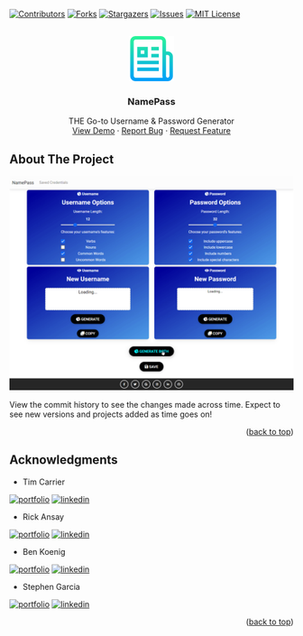 <div id="top"></div>
<!--
*** Thanks for checking out the Best-README-Template. If you have a suggestion
*** that would make this better, please fork the repo and create a pull request
*** or simply open an issue with the tag "enhancement".
*** Don't forget to give the project a star!
*** Thanks again! Now go create something AMAZING! :D
-->



<!-- PROJECT SHIELDS -->
<!--
*** I'm using markdown "reference style" links for readability.
*** Reference links are enclosed in brackets [ ] instead of parentheses ( ).
*** See the bottom of this document for the declaration of the reference variables
*** for contributors-url, forks-url, etc. This is an optional, concise syntax you may use.
*** https://www.markdownguide.org/basic-syntax/#reference-style-links
-->
[![Contributors][contributors-shield]][contributors-url]
[![Forks][forks-shield]][forks-url]
[![Stargazers][stars-shield]][stars-url]
[![Issues][issues-shield]][issues-url]
[![MIT License][license-shield]][license-url]



<!-- PROJECT LOGO -->
<br />
<div align="center">
  <a href="https://taqft.github.io/namepass/">
    <img src="assets/images/logo.png" alt="Logo" width="80" height="80">
  </a>

<h3 align="center">NamePass</h3>

  <p align="center">
    THE Go-to Username & Password Generator
    <br />
    <a href="https://taqft.github.io/namepass/">View Demo</a>
    ·
    <a href="https://github.com/taqft/namepass/issues">Report Bug</a>
    ·
    <a href="https://github.com/taqft/namepass/issues">Request Feature</a>
  </p>
</div>



<!-- ABOUT THE PROJECT -->
## About The Project

[![Product Name Screen Shot][product-screenshot]](https://taqft.github.io/namepass/)

View the commit history to see the changes made across time. Expect to see new versions and projects added as time goes on!

<p align="right">(<a href="#top">back to top</a>)</p>

<!-- ACKNOWLEDGMENTS -->
## Acknowledgments

* Tim Carrier

[![portfolio][portfolio-shield]](https://atmention.github.io/code_portfolio)
[![linkedin][linkedin-shield]](https://www.linkedin.com/in/tim-carrier-9a2a9a22/)

* Rick Ansay

[![portfolio][portfolio-shield]](https://rickyricer.github.io/RickAnsayFullStackPortfolio)
[![linkedin][linkedin-shield]](https://www.linkedin.com/mwlite/in/rick-ansay-185201b1)

* Ben Koenig

[![portfolio][portfolio-shield]](https://taqft.github.io/code_portfolio/)
[![linkedin][linkedin-shield]](https://www.linkedin.com/in/bk09/)

* Stephen Garcia

[![portfolio][portfolio-shield]](https://stephen-garcia.github.io/MyPersonalPortfolio)
[![linkedin][linkedin-shield]](https://www.linkedin.com/in/stephen-garcia-8b9666227/)

<p align="right">(<a href="#top">back to top</a>)</p>



<!-- MARKDOWN LINKS & IMAGES -->
<!-- https://www.markdownguide.org/basic-syntax/#reference-style-links -->
[contributors-shield]: https://img.shields.io/github/contributors/taqft/namepass.svg?style=for-the-badge
[contributors-url]: https://github.com/taqft/namepass/graphs/contributors
[forks-shield]: https://img.shields.io/github/forks/taqft/code_portfolio.svg?style=for-the-badge
[forks-url]: https://github.com/taqft/namepass/network/members
[stars-shield]: https://img.shields.io/github/stars/taqft/code_portfolio.svg?style=for-the-badge
[stars-url]: https://github.com/taqft/namepass/stargazers
[issues-shield]: https://img.shields.io/github/issues/taqft/code_portfolio.svg?style=for-the-badge
[issues-url]: https://github.com/taqft/namepass/issues
[license-shield]: https://img.shields.io/github/license/taqft/code_portfolio.svg?style=for-the-badge
[license-url]: https://github.com/taqft/namepass/blob/master/LICENSE.txt
[linkedin-shield]: https://img.shields.io/badge/-LinkedIn-black.svg?style=for-the-badge&logo=linkedin&colorB=555
[product-screenshot]: assets/images/demo.gif
[portfolio-shield]: https://img.shields.io/badge/my_portfolio-000?style=for-the-badge&logo=ko-fi&logoColor=white
